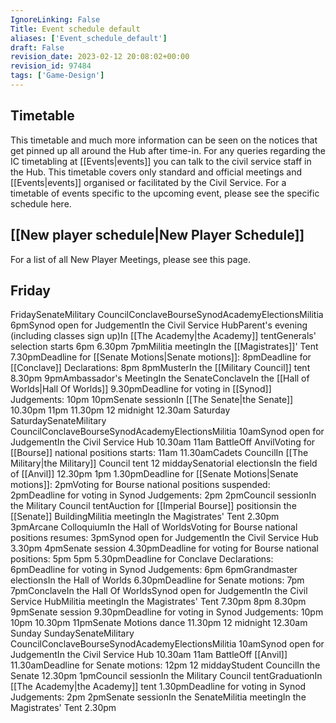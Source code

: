 ```yaml
---
IgnoreLinking: False
Title: Event schedule default
aliases: ['Event_schedule_default']
draft: False
revision_date: 2023-02-12 20:08:02+00:00
revision_id: 97484
tags: ['Game-Design']
---
```


## Timetable
This timetable and much more information can be seen on the notices that get pinned up all around the Hub after time-in. 
For any queries regarding the IC timetabling at [[Events|events]] you can talk to the civil service staff in the Hub.
This timetable covers only standard and official meetings and [[Events|events]] organised or facilitated by the Civil Service. For a timetable of events specific to the upcoming event, please see the specific schedule here.
## [[New player schedule|New Player Schedule]]
For a list of all New Player Meetings, please see this page.
## Friday
FridaySenateMilitary CouncilConclaveBourseSynodAcademyElectionsMilitia
6pmSynod open for JudgementIn the Civil Service HubParent's evening (including classes sign up)In [[The Academy|the Academy]] tentGenerals'  selection starts 6pm
6.30pm
7pmMilitia meetingIn the [[Magistrates]]' Tent
7.30pmDeadline for [[Senate Motions|Senate motions]]: 8pmDeadline for [[Conclave]] Declarations: 8pm
8pmMusterIn the [[Military Council]] tent
8.30pm
9pmAmbassador's MeetingIn the SenateConclaveIn the [[Hall of Worlds|Hall Of Worlds]]
9.30pmDeadline for voting in [[Synod]] Judgements: 10pm
10pmSenate sessionIn [[The Senate|the Senate]]
10.30pm
11pm
11.30pm
12 midnight
12.30am
Saturday
SaturdaySenateMilitary CouncilConclaveBourseSynodAcademyElectionsMilitia
10amSynod open for JudgementIn the Civil Service Hub
10.30am
11am BattleOff AnvilVoting for [[Bourse]] national positions starts: 11am
11.30amCadets CouncilIn [[The Military|the Military]] Council tent
12 middaySenatorial electionsIn the field of [[Anvil]]
12.30pm
1pm
1.30pmDeadline for [[Senate Motions|Senate motions]]: 2pmVoting for Bourse national positions suspended: 2pmDeadline for voting in Synod Judgements: 2pm
2pmCouncil sessionIn the Military Council tentAuction for [[Imperial Bourse]] positionsin the [[Senate]] BuildingMilitia meetingIn the Magistrates' Tent
2.30pm
3pmArcane ColloquiumIn the Hall of WorldsVoting for Bourse national positions resumes: 3pmSynod open for JudgementIn the Civil Service Hub
3.30pm
4pmSenate session
4.30pmDeadline for voting for Bourse national positions: 5pm
5pm
5.30pmDeadline for Conclave Declarations: 6pmDeadline for voting in Synod Judgements: 6pm
6pmGrandmaster electionsIn the Hall of Worlds
6.30pmDeadline for Senate motions: 7pm
7pmConclaveIn the Hall Of WorldsSynod open for JudgementIn the Civil Service HubMilitia meetingIn the Magistrates' Tent
7.30pm
8pm
8.30pm
9pmSenate session
9.30pmDeadline for voting in Synod Judgements: 10pm
10pm
10.30pm
11pmSenate Motions dance
11.30pm
12 midnight
12.30am
Sunday
SundaySenateMilitary CouncilConclaveBourseSynodAcademyElectionsMilitia
10amSynod open for JudgementIn the Civil Service Hub
10.30am
11am BattleOff [[Anvil]]
11.30amDeadline for Senate motions: 12pm
12 middayStudent CouncilIn the Senate
12.30pm
1pmCouncil sessionIn the Military Council tentGraduationIn [[The Academy|the Academy]] tent
1.30pmDeadline for voting in Synod Judgements: 2pm
2pmSenate sessionIn the SenateMilitia meetingIn the Magistrates' Tent
2.30pm
